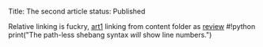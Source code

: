 Title: The second article
status: Published

Relative linking is fuckry, [art1]({filename}demo/art1.md)
linking from content folder as [review]({category}review)
    #!python
    print("The path-less shebang syntax *will* show line numbers.")
